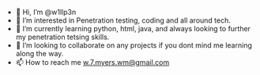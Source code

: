 - 👋 Hi, I’m @w1llp3n
- 👀 I’m interested in Penetration testing, coding and all around tech.
- 🌱 I’m currently learning python, html, java, and always looking to further my penetration tetsing skills.
- 💞️ I’m looking to collaborate on any projects if you dont mind me learning along the way.
- 📫 How to reach me w.7.myers.wm@gmail.com

<!---
w1llp3n/w1llp3n is a ✨ special ✨ repository because its `README.md` (this file) appears on your GitHub profile.
You can click the Preview link to take a look at your changes.
--->

